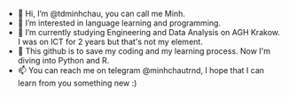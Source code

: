 - 👋 Hi, I’m @tdminhchau, you can call me Minh. 
- 👀 I’m interested in language learning and programming. 
- 🌱 I’m currently studying Engineering and Data Analysis on AGH Krakow. I was on ICT for 2 years but that's not my element.
- 💞️ This github is to save my coding and my learning process. Now I'm diving into Python and R. 
- 📫 You can reach me on telegram @minhchautrnd, I hope that I can learn from you something new :) 


